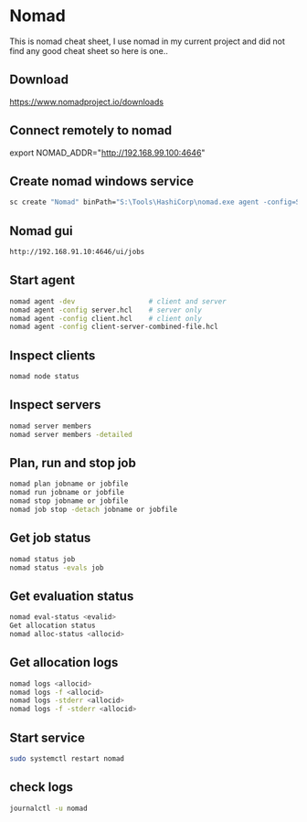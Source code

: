 # Nomad

This is nomad cheat sheet, I use nomad in my current project and did not find any good cheat sheet so here is one..

## Download

https://www.nomadproject.io/downloads

## Connect remotely to nomad

export NOMAD_ADDR="http://192.168.99.100:4646"

## Create nomad windows service
```bash
sc create "Nomad" binPath="S:\Tools\HashiCorp\nomad.exe agent -config=S:\Tools\HashiCorp\configs\client-server-combined-file.hcl start= auto
```

## Nomad gui
```bash
http://192.168.91.10:4646/ui/jobs
```

## Start agent
```bash
nomad agent -dev                  # client and server
nomad agent -config server.hcl    # server only
nomad agent -config client.hcl    # client only
nomad agent -config client-server-combined-file.hcl
```

## Inspect clients
```bash
nomad node status
```
## Inspect servers
```bash
nomad server members
nomad server members -detailed
```
## Plan, run and stop job
```bash
nomad plan jobname or jobfile
nomad run jobname or jobfile
nomad stop jobname or jobfile
nomad job stop -detach jobname or jobfile
```
## Get job status
```bash
nomad status job
nomad status -evals job
```
## Get evaluation status
```bash
nomad eval-status <evalid>
Get allocation status
nomad alloc-status <allocid>
```
## Get allocation logs
```bash
nomad logs <allocid>
nomad logs -f <allocid>
nomad logs -stderr <allocid>
nomad logs -f -stderr <allocid>
```
## Start service
```bash
sudo systemctl restart nomad
```
## check logs
```bash
journalctl -u nomad
```

